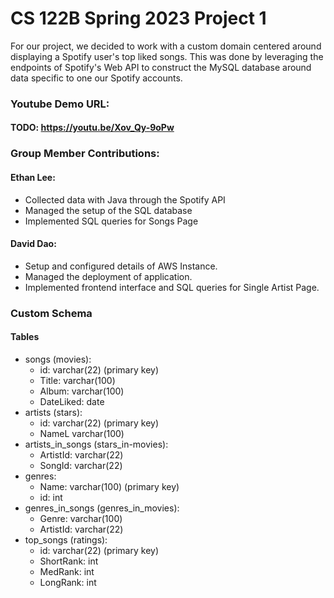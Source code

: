 # CS 122B Spring 2023 Project 1
For our project, we decided to work with a custom domain centered around displaying
a Spotify user's top liked songs. This was done by leveraging the endpoints of 
Spotify's Web API to construct the MySQL database around data specific to one our Spotify accounts.
 
### Youtube Demo URL:
#### TODO: https://youtu.be/Xov_Qy-9oPw

### Group Member Contributions:
#### Ethan Lee:
- Collected data with Java through the Spotify API
- Managed the setup of the SQL database
- Implemented SQL queries for Songs Page

#### David Dao:

- Setup and configured details of AWS Instance.
- Managed the deployment of application.
- Implemented frontend interface and SQL queries for Single Artist Page.

### Custom Schema
#### Tables
- songs (movies):
    - id: varchar(22) (primary key)
    - Title: varchar(100)
    - Album: varchar(100)
    - DateLiked: date
- artists (stars):
    - id: varchar(22) (primary key)
    - NameL varchar(100)
- artists_in_songs (stars_in-movies):
    - ArtistId: varchar(22)
    - SongId: varchar(22)
- genres:
    - Name: varchar(100) (primary key)
    - id: int
- genres_in_songs (genres_in_movies):
    - Genre: varchar(100)
    - ArtistId: varchar(22)
- top_songs (ratings):
    - id: varchar(22) (primary key)
    - ShortRank: int
    - MedRank: int
    - LongRank: int